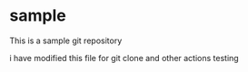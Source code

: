 # sample
This is a sample git repository

i have modified this file for git clone and other actions testing
